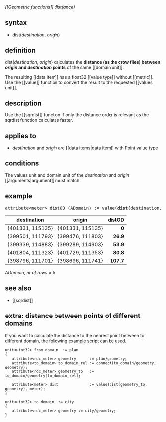 *[[Geometric functions]] dist(ance)*

## syntax

- dist(*destination*, *origin*)

## definition

dist(*destination*, *origin*) calculates the **distance (as the crow flies) between *origin* and *destination* points** of the same [[domain unit]].

The resulting [[data item]] has a float32 [[value type]] without [[metric]]. Use the [[value]] function to convert the result to the requested [[values unit]].

## description

Use the [[sqrdist]] function if only the distance order is relevant as the sqrdist function calculates faster.

## applies to

- *destination* and *origin* are [[data items|data item]] with Point value type

## conditions

The values unit and domain unit of the *destination* and *origin* [[arguments|argument]] must match.

## example

<pre>
attribute&lt;meter&gt; distOD (ADomain) := value(<B>dist(</B>destination, origin<B>)</B>, meter);
</pre>

| destination      | origin           | **distOD** |
|------------------|------------------|-----------:|
| {401331, 115135} | {401331, 115135} |  **0**     |
| {399501, 111793} | {399476, 111803} |  **26.9**  |
| {399339, 114883} | {399289, 114903} |  **53.9**  |
| {401804, 111323} | {401729, 111353} |  **80.8**  |
| {398796, 111701} | {398696, 111741} |  **107.7** |

*ADomain, nr of rows = 5*

## see also

- [[sqrdist]]

## extra: distance between points of different domains

If you want to calculate the distance to the nearest point between to different domain, the following example script can be used.

```
unit<uint32> from_domain  := plan 
{
   attribute<rdc_meter> geometry      := plan/geometry;
   attribute<to_domain> to_domain_rel := connect(to_domain/geometry, geometry);
   attribute<rdc_meter> geometry_to   := to_domain/geometry[to_domain_rel];

   attribute<meter> dist              := value(dist(geometry_to, geometry), meter);
}

unit<uint32> to_domain  := city
{
   attribute<rdc_meter> geometry := city/geometry;
}  
```